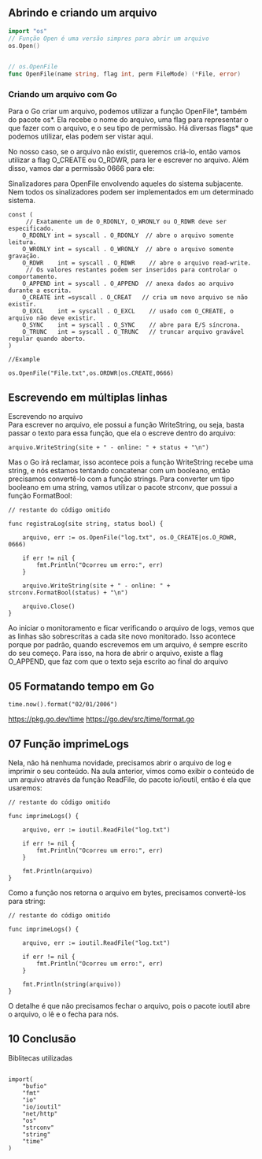 ## Abrindo e criando um arquivo

```Go
import "os"
// Função Open é uma versão simpres para abrir um arquivo
os.Open()


// os.OpenFile 
func OpenFile(name string, flag int, perm FileMode) (*File, error)
```


### Criando um arquivo com Go
Para o Go criar um arquivo, podemos utilizar a função OpenFile*, também do pacote os*. Ela recebe o nome do arquivo, uma flag para representar o que fazer com o arquivo, e o seu tipo de permissão. Há diversas flags* que podemos utilizar, elas podem ser vistar aqui.

No nosso caso, se o arquivo não existir, queremos criá-lo, então vamos utilizar a flag O_CREATE ou O_RDWR, para ler e escrever no arquivo. Além disso, vamos dar a permissão 0666 para ele:

Sinalizadores para OpenFile envolvendo aqueles do sistema subjacente. Nem todos os sinalizadores podem ser implementados em um determinado sistema.

```Os
const (
	 // Exatamente um de O_RDONLY, O_WRONLY ou O_RDWR deve ser especificado. 
	O_RDONLY int = syscall . O_RDONLY  // abre o arquivo somente leitura.
 	O_WRONLY int = syscall . O_WRONLY  // abre o arquivo somente gravação.
 	O_RDWR    int = syscall . O_RDWR    // abre o arquivo read-write.
	 // Os valores restantes podem ser inseridos para controlar o comportamento. 
	O_APPEND int = syscall . O_APPEND  // anexa dados ao arquivo durante a escrita.
 	O_CREATE int =syscall . O_CREAT   // cria um novo arquivo se não existir. 
	O_EXCL    int = syscall . O_EXCL    // usado com O_CREATE, o arquivo não deve existir. 
	O_SYNC    int = syscall . O_SYNC    // abre para E/S síncrona. 
	O_TRUNC   int = syscall . O_TRUNC   // truncar arquivo gravável regular quando aberto. 
)

//Example

os.OpenFile("File.txt",os.ORDWR|os.CREATE,0666)
```

## Escrevendo em múltiplas linhas

Escrevendo no arquivo  
Para escrever no arquivo, ele possui a função WriteString, ou seja, basta passar o texto para essa função, que ela o escreve dentro do arquivo:  
```
arquivo.WriteString(site + " - online: " + status + "\n")
```
Mas o Go irá reclamar, isso acontece pois a função WriteString recebe uma string, e nós estamos tentando concatenar com um booleano, então precisamos convertê-lo com a função strings. Para converter um tipo booleano em uma string, vamos utilizar o pacote strconv, que possui a função FormatBool:

```
// restante do código omitido

func registraLog(site string, status bool) {

    arquivo, err := os.OpenFile("log.txt", os.O_CREATE|os.O_RDWR, 0666)

    if err != nil {
        fmt.Println("Ocorreu um erro:", err)
    }

    arquivo.WriteString(site + " - online: " + strconv.FormatBool(status) + "\n")

    arquivo.Close()
}
```

Ao iniciar o monitoramento e ficar verificando o arquivo de logs, vemos que as linhas são sobrescritas a cada site novo monitorado. Isso acontece porque por padrão, quando escrevemos em um arquivo, é sempre escrito do seu começo. Para isso, na hora de abrir o arquivo, existe a flag O_APPEND, que faz com que o texto seja escrito ao final do arquivo

## 05 Formatando tempo em Go

```
time.now().format("02/01/2006")
```
https://pkg.go.dev/time
https://go.dev/src/time/format.go


 ## 07 Função imprimeLogs

Nela, não há nenhuma novidade, precisamos abrir o arquivo de log e imprimir o seu conteúdo. Na aula anterior, vimos como exibir o conteúdo de um arquivo através da função ReadFile, do pacote io/ioutil, então é ela que usaremos:

```
// restante do código omitido

func imprimeLogs() {

    arquivo, err := ioutil.ReadFile("log.txt")

    if err != nil {
        fmt.Println("Ocorreu um erro:", err)
    }

    fmt.Println(arquivo)
}
```
Como a função nos retorna o arquivo em bytes, precisamos convertê-los para string:

```
// restante do código omitido

func imprimeLogs() {

    arquivo, err := ioutil.ReadFile("log.txt")

    if err != nil {
        fmt.Println("Ocorreu um erro:", err)
    }

    fmt.Println(string(arquivo))
}
```
O detalhe é que não precisamos fechar o arquivo, pois o pacote ioutil abre o arquivo, o lê e o fecha para nós.


## 10 Conclusão
Biblitecas utilizadas

```

import(
	"bufio"
	"fmt"
	"io"
	"io/ioutil"
	"net/http"
	"os"
	"strconv"
	"string"
	"time"
)
```
